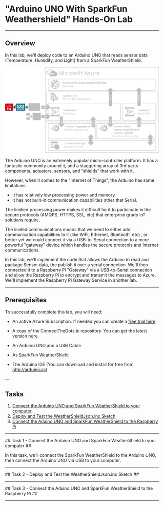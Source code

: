 # "Arduino UNO With SparkFun Weathershield" Hands-On Lab #
---

## Overview ##

In this lab, we'll deploy code to an Arduino UNO that reads sensor data (Temperature, Humidity, and Light) from a SparkFun WeatherShield.  

![Arduino Architecture](./images/00010ArduinoArchitecture.png)

The Arduino UNO is an extremely popular micro-controller platform. It has a fantastic community around it, and a staggering array of 3rd party components, actuators, sensors, and "shields" that work with it.  

However, when it comes to the "Internet of Things", the Arduino has some limitations

- It has relatively low processing power and memory.  
- It has not built-in communication capabilities other that Serial.   

The limitied processing power makes it difficult for it to participate in the secure protocols (AMQPS, HTTPS, SSL, etc) that enterprise grade IoT solutions require.

The limited communications means that we need to either add communication capabilities to it (like WiFi, Ethernet, Bluetooth, etc) , or better yet we could  connect it via a USB-to-Serial connection to a more powerful "gateway" device which handles the secure protocols and Internet communications. 

In this lab, we'll implement the code that allows the Arduino to read and package Sensor data, the publish it over a serial connection.  We'll then connected it to a Raspberry Pi "Gateway" via a USB-to-Serial connection and allow the Raspberry Pi to encrypt and transmit the messages to Azure.  We'll implement the Raspberry Pi Gateway Service in another lab.  
 
---

## Prerequisites ##

To successfully complete this lab, you will need: 

- An active Azure Subscription.  If needed you can create a [free trial here](http://azure.microsoft.com/en-us/pricing/free-trial "Azure Free Trial").

- A copy of the ConnectTheDots.io repository.  You can get the latest version [here](https://github.com/MSOpenTech/connectthedots/archive/master.zip "Connect the Dots Zip Download"). 

- An Arduino UNO and a USB Cable

- As SparkFun WeatherShield 

- The Arduino IDE (You can download and install for free from http://arduino.cc)

--

## Tasks ##

1. [Connect the Arduino UNO and SparkFun WeatherShield to your computer](#Task1)
1. [Deploy and Test the WeatherShieldJson.ino Sketch](#Task2)
1. [Connect the Aduino UNO and SparkFun WeatherShield to the Raspberry Pi](#Task3)

---

<a name="Task1" />
## Task 1 - Connect the Arduino UNO and SparkFun WeatherShield to your computer ##

In this task, we'll connect the SparkFun WeatherShield to the Arduino UNO, then connect the Arduino UNO via USB to your computer.  

---

<a name="Task2" />
## Task 2 - Deploy and Test the WeatherShieldJson.ino Sketch ##

---

<a name="Task3" />
## Task 3 - Connect the Aduino UNO and SparkFun WeatherShield to the Raspberry Pi ##

---



